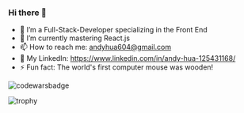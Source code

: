 ### Hi there 👋 

- 🔭 I’m a Full-Stack-Developer specializing in the Front End
- 🌱 I’m currently mastering React.js 
- 📫 How to reach me: andyhua604@gmail.com
- 💼 My LinkedIn: https://www.linkedin.com/in/andy-hua-125431168/ 
- ⚡ Fun fact: The world's first computer mouse was wooden!

![codewarsbadge](https://www.codewars.com/users/ahua1994/badges/large)

![trophy](https://github-profile-trophy.vercel.app/?username=ahua1994&theme=onedark)
 

